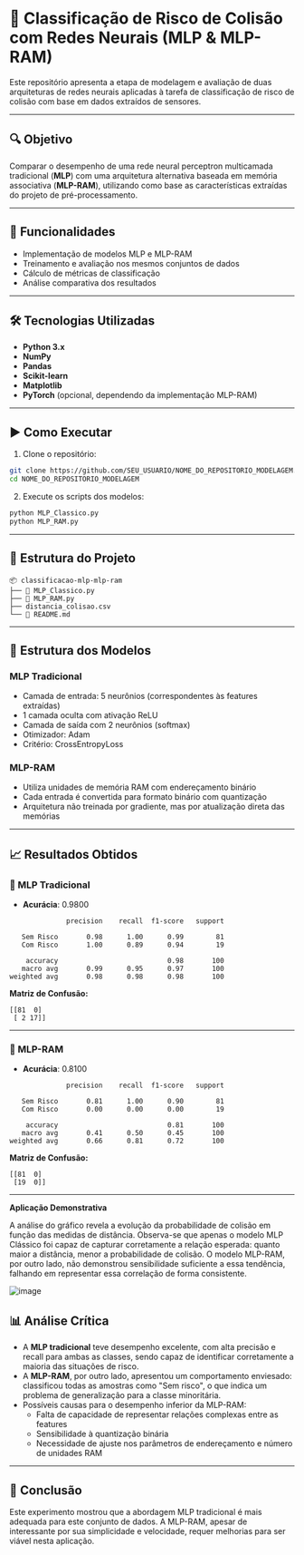 
# 🤖 Classificação de Risco de Colisão com Redes Neurais (MLP & MLP-RAM)

Este repositório apresenta a etapa de modelagem e avaliação de duas arquiteturas de redes neurais aplicadas à tarefa de classificação de risco de colisão com base em dados extraídos de sensores.

---

## 🔍 Objetivo

Comparar o desempenho de uma rede neural perceptron multicamada tradicional (**MLP**) com uma arquitetura alternativa baseada em memória associativa (**MLP-RAM**), utilizando como base as características extraídas do projeto de pré-processamento.

---

## 📌 Funcionalidades

- Implementação de modelos MLP e MLP-RAM
- Treinamento e avaliação nos mesmos conjuntos de dados
- Cálculo de métricas de classificação
- Análise comparativa dos resultados

---

## 🛠 Tecnologias Utilizadas

- **Python 3.x**  
- **NumPy**  
- **Pandas**  
- **Scikit-learn**  
- **Matplotlib**  
- **PyTorch** (opcional, dependendo da implementação MLP-RAM)

---

## ▶️ Como Executar

1. Clone o repositório:
```bash
git clone https://github.com/SEU_USUARIO/NOME_DO_REPOSITORIO_MODELAGEM.git
cd NOME_DO_REPOSITORIO_MODELAGEM
```

2. Execute os scripts dos modelos:
```bash
python MLP_Classico.py
python MLP_RAM.py
```

---

## 📁 Estrutura do Projeto

```
📦 classificacao-mlp-mlp-ram
├── 📜 MLP_Classico.py
├── 📜 MLP_RAM.py
├── distancia_colisao.csv
└── 📄 README.md
```

---

## 🧠 Estrutura dos Modelos

### MLP Tradicional

- Camada de entrada: 5 neurônios (correspondentes às features extraídas)
- 1 camada oculta com ativação ReLU
- Camada de saída com 2 neurônios (softmax)
- Otimizador: Adam
- Critério: CrossEntropyLoss

### MLP-RAM

- Utiliza unidades de memória RAM com endereçamento binário
- Cada entrada é convertida para formato binário com quantização
- Arquitetura não treinada por gradiente, mas por atualização direta das memórias

---

## 📈 Resultados Obtidos

### 🔸 MLP Tradicional

- **Acurácia**: 0.9800

```
              precision    recall  f1-score   support

   Sem Risco       0.98      1.00      0.99        81
   Com Risco       1.00      0.89      0.94        19

    accuracy                           0.98       100
   macro avg       0.99      0.95      0.97       100
weighted avg       0.98      0.98      0.98       100
```

**Matriz de Confusão:**
```
[[81  0]
 [ 2 17]]
```

---

### 🔹 MLP-RAM

- **Acurácia**: 0.8100

```
              precision    recall  f1-score   support

   Sem Risco       0.81      1.00      0.90        81
   Com Risco       0.00      0.00      0.00        19

    accuracy                           0.81       100
   macro avg       0.41      0.50      0.45       100
weighted avg       0.66      0.81      0.72       100
```

**Matriz de Confusão:**
```
[[81  0]
 [19  0]]
```

---

**Aplicação Demonstrativa**

A análise do gráfico revela a evolução da probabilidade de colisão em função das medidas de distância. Observa-se que apenas o modelo MLP Clássico foi capaz de capturar corretamente a relação esperada: quanto maior a distância, menor a probabilidade de colisão. O modelo MLP-RAM, por outro lado, não demonstrou sensibilidade suficiente a essa tendência, falhando em representar essa correlação de forma consistente.

![image](https://github.com/user-attachments/assets/db0c0005-3978-424d-bab8-42bad356cbf2)


## 📊 Análise Crítica

- A **MLP tradicional** teve desempenho excelente, com alta precisão e recall para ambas as classes, sendo capaz de identificar corretamente a maioria das situações de risco.
- A **MLP-RAM**, por outro lado, apresentou um comportamento enviesado: classificou todas as amostras como "Sem risco", o que indica um problema de generalização para a classe minoritária.
- Possíveis causas para o desempenho inferior da MLP-RAM:
  - Falta de capacidade de representar relações complexas entre as features
  - Sensibilidade à quantização binária
  - Necessidade de ajuste nos parâmetros de endereçamento e número de unidades RAM

---

## 📎 Conclusão

Este experimento mostrou que a abordagem MLP tradicional é mais adequada para este conjunto de dados. A MLP-RAM, apesar de interessante por sua simplicidade e velocidade, requer melhorias para ser viável nesta aplicação.

